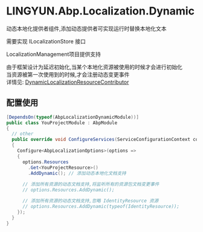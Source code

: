# LINGYUN.Abp.Localization.Dynamic

动态本地化提供者组件,添加动态提供者可实现运行时替换本地化文本  

需要实现 ILocalizationStore 接口  

LocalizationManagement项目提供支持  


由于框架设计为延迟初始化,当某个本地化资源被使用的时候才会进行初始化  
当资源被第一次使用到的时候,才会注册动态变更事件  
详情见: [DynamicLocalizationResourceContributor](./LINGYUN/Abp/Localization/Dynamic/DynamicLocalizationResourceContributor.cs#L29-L34)

## 配置使用

```csharp
[DependsOn(typeof(AbpLocalizationDynamicModule))]
public class YouProjectModule : AbpModule
{
  // other
  public override void ConfigureServices(ServiceConfigurationContext context)
  {
    Configure<AbpLocalizationOptions>(options =>
    {
      options.Resources
        .Get<YouProjectResource>()
        .AddDynamic(); // 添加动态本地化文档支持
      
      // 添加所有资源的动态文档支持,将监听所有的资源包文档变更事件
      // options.Resources.AddDynamic();

      // 添加所有资源的动态文档支持,忽略 IdentityResource 资源
      // options.Resources.AddDynamic(typeof(IdentityResource));
    });
  }
}
```

